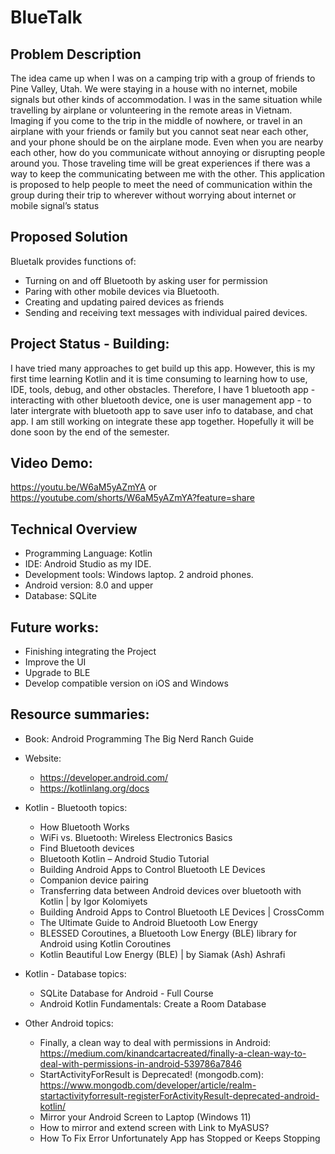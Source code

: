 # BlueTalk

## Problem Description

The idea came up when I was on a camping trip with a group of friends to Pine Valley, Utah. We were staying in a house with no internet, mobile signals but other kinds of accommodation. I was in the same situation while travelling by airplane or volunteering in the remote areas in Vietnam. Imaging if you come to the trip in the middle of nowhere, or travel in an airplane with your friends or family but you cannot seat near each other, and your phone should be on the airplane mode. Even when you are nearby each other, how do you communicate without annoying or disrupting people around you. Those traveling time will be great experiences if there was a way to keep the communicating between me with the other. This application is proposed to help people to meet the need of communication within the group during their trip to wherever without worrying about internet or mobile signal’s status

## Proposed Solution
Bluetalk provides functions of:
- Turning on and off Bluetooth by asking user for permission
- Paring with other mobile devices via Bluetooth.
- Creating and updating paired devices as friends
- Sending and receiving text messages with individual paired devices.

## Project Status - Building:
I have tried many approaches to get build up this app. However, this is my first time learning Kotlin and it is time consuming to learning how to use, IDE, tools, debug, and other obstacles. Therefore, I have 1 bluetooth app - interacting with other bluetooth device, one is user management app - to later intergrate with bluetooth app to save user info to database, and chat app. I am still working on integrate these app together. Hopefully it will be done soon by the end of the semester.

## Video Demo:
https://youtu.be/W6aM5yAZmYA
or https://youtube.com/shorts/W6aM5yAZmYA?feature=share

## Technical Overview

- Programming Language: Kotlin
- IDE: Android Studio as my IDE. 
- Development tools: Windows laptop. 2 android phones.
- Android version: 8.0 and upper
- Database: SQLite

## Future works: 
- Finishing integrating the Project
- Improve the UI
- Upgrade to BLE
- Develop compatible version on iOS and Windows

## Resource summaries:
- Book: Android Programming The Big Nerd Ranch Guide

- Website: 
  - https://developer.android.com/
  - https://kotlinlang.org/docs

- Kotlin - Bluetooth topics:
  - How Bluetooth Works  
  - WiFi vs. Bluetooth: Wireless Electronics Basics  
  - Find Bluetooth devices
  - Bluetooth Kotlin – Android Studio Tutorial
  - Building Android Apps to Control Bluetooth LE Devices
  - Companion device pairing 
  - Transferring data between Android devices over bluetooth with Kotlin | by Igor Kolomiyets  
  - Building Android Apps to Control Bluetooth LE Devices | CrossComm
  - The Ultimate Guide to Android Bluetooth Low Energy 
  - BLESSED Coroutines, a Bluetooth Low Energy (BLE) library for Android using Kotlin Coroutines
  - Kotlin Beautiful Low Energy (BLE) | by Siamak (Ash) Ashrafi 

- Kotlin - Database topics:
  - SQLite Database for Android - Full Course
  - Android Kotlin Fundamentals: Create a Room Database

- Other Android topics: 
  - Finally, a clean way to deal with permissions in Android:
    https://medium.com/kinandcartacreated/finally-a-clean-way-to-deal-with-permissions-in-android-539786a7846
  - StartActivityForResult is Deprecated! (mongodb.com):
    https://www.mongodb.com/developer/article/realm-startactivityforresult-registerForActivityResult-deprecated-android-kotlin/  
  - Mirror your Android Screen to Laptop (Windows 11)
  - How to mirror and extend screen with Link to MyASUS? 
  - How To Fix Error Unfortunately App has Stopped or Keeps Stopping 

